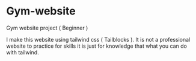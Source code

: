 # Gym-website
Gym website project ( Beginner )

I make this website using tailwind css ( Tailblocks ).
It is not a professional website to practice for skills it is just for knowledge that what you can do with tailwind.
